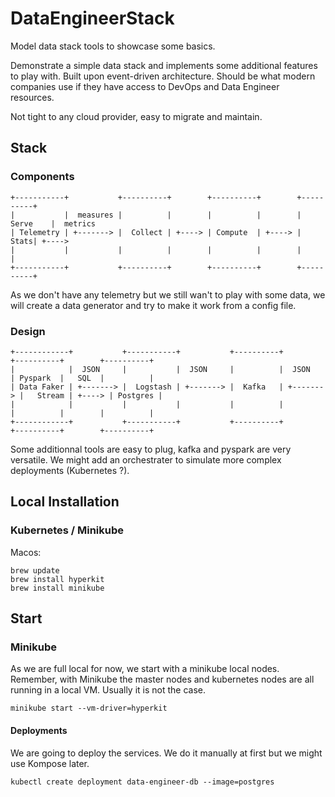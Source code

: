 # DataEngineerStack
Model data stack tools to showcase some basics.

Demonstrate a simple data stack and implements some additional features to play with.
Built upon event-driven architecture. Should be what modern companies use if they have access to DevOps and Data Engineer resources.

Not tight to any cloud provider, easy to migrate and maintain.

## Stack

### Components

```
+-----------+           +----------+        +----------+        +----------+
|           |  measures |          |        |          |        | Serve    |  metrics
| Telemetry | +-------> |  Collect | +----> | Compute  | +----> |     Stats| +---->
|           |           |          |        |          |        |          |
+-----------+           +----------+        +----------+        +----------+
```

As we don't have any telemetry but we still wan't to play with some data, we will create a data generator and try to make it work from a config file.

### Design

```
+------------+           +-----------+           +----------+           +----------+        +----------+
|            |  JSON     |           |  JSON     |          |  JSON     | Pyspark  |   SQL  |          | 
| Data Faker | +-------> |  Logstash | +-------> |  Kafka   | +-------> |   Stream | +----> | Postgres |
|            |           |           |           |          |           |          |        |          |
+------------+           +-----------+           +----------+           +----------+        +----------+
```

Some additionnal tools are easy to plug, kafka and pyspark are very versatile.
We might add an orchestrater to simulate more complex deployments (Kubernetes ?).

## Local Installation

### Kubernetes / Minikube

Macos:
```
brew update
brew install hyperkit
brew install minikube
```

## Start

### Minikube

As we are full local for now, we start with a minikube local nodes. Remember, with Minikube the master nodes and kubernetes nodes are all running in a local VM. Usually it is not the case.

```
minikube start --vm-driver=hyperkit
```

#### Deployments

We are going to deploy the services. We do it manually at first but we might use Kompose later.

```
kubectl create deployment data-engineer-db --image=postgres
```


